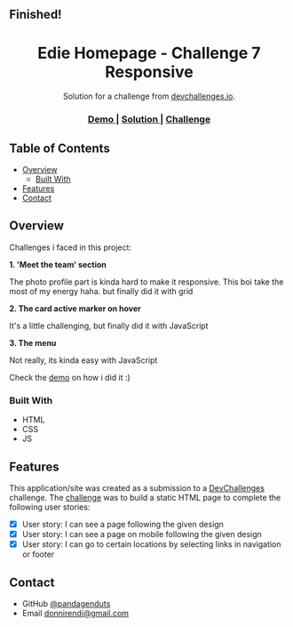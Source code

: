 <h2>Finished!</h2>

<h1 align="center">Edie Homepage - Challenge 7 Responsive</h1>

<div align="center">
   Solution for a challenge from  <a href="https://devchallenges.io/challenges/0J1NxxGhOUYVqihwegfO" target="_blank">devchallenges.io</a>.
</div>

<div align="center">
  <h3>
    <a href="https://pandagenduts-edie-homepage.netlify.app/" target="_blank">
      Demo
    </a>
    <span> | </span>
    <a href="https://github.com/pandagenduts/challenge-7-responsive-devchallenges.io" target="_blank">
      Solution
    </a>
    <span> | </span>
    <a href="https://devchallenges.io/challenges/xobQBuf8zWWmiYMIAZe0" target="_blank">
      Challenge
    </a>
  </h3>
</div>

<!-- TABLE OF CONTENTS -->

## Table of Contents

- [Overview](#overview)
  - [Built With](#built-with)
- [Features](#features)
- [Contact](#contact)

<!-- OVERVIEW -->

## Overview

Challenges i faced in this project:

<strong>1. 'Meet the team' section</strong>

   The photo profile part is kinda hard to make it responsive. This boi take the most of my energy haha. but finally did it with grid
   

<strong>2. The card active marker on hover</strong>

   It's a little challenging, but finally did it with JavaScript
   

<strong>3. The menu</strong>

   Not really, its kinda easy with JavaScript

Check the [demo](https://pandagenduts-edie-homepage.netlify.app/) on how i did it :)

### Built With

- HTML
- CSS
- JS

## Features

This application/site was created as a submission to a [DevChallenges](https://devchallenges.io/challenges) challenge. The [challenge](https://devchallenges.io/challenges/xobQBuf8zWWmiYMIAZe0) was to build a static HTML page to complete the following user stories:

- [x] User story: I can see a page following the given design
- [x] User story: I can see a page on mobile following the given design
- [x] User story: I can go to certain locations by selecting links in navigation or footer

## Contact

- GitHub [@pandagenduts](https://github.com/pandagenduts)
- Email donnirendi@gmail.com
